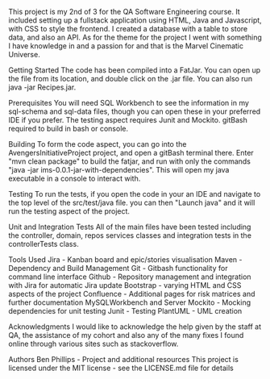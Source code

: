 This project is my 2nd of 3 for the QA Software Engineering course. It included setting up a fullstack application using HTML, Java and Javascript, with CSS to style the frontend. I created a database with a table to store data, and also an API. As for the theme for the project I went with something I have knowledge in and a passion for and that is the Marvel Cinematic Universe.

Getting Started
The code has been compiled into a FatJar. You can open up the file from its location, and double click on the .jar file. You can also run java -jar Recipes.jar.

Prerequisites
You will need SQL Workbench to see the information in my sql-schema and sql-data files, though you can open these in your preferred IDE if you prefer. The testing aspect requires Junit and Mockito. gitBash required to build in bash or console.

Building
To form the code aspect, you can go into the AvengersInitiativeProject project, and open a gitBash terminal there. Enter "mvn clean package" to build the fatjar, and run with only the commands "java -jar ims-0.0.1-jar-with-dependencies". This will open my java executable in a console to interact with.

Testing
To run the tests, if you open the code in your an IDE and navigate to the top level of the src/test/java file. you can then "Launch java" and it will run the testing aspect of the project.

Unit and Integration Tests
All of the main files have been tested including the controller, domain, repos services classes and integration tests in the controllerTests class.

Tools Used
Jira - Kanban board and epic/stories visualisation
Maven - Dependency and Build Management
Git - Gitbash functionality for command line interface
Github - Repository management and integration with Jira for automatic Jira update
Bootstrap - varying HTML and CSS aspects of the project
Confluence - Additional pages for risk matrices and further documentation
MySQLWorkbench and Server
Mockito - Mocking dependencies for unit testing
Junit - Testing
PlantUML - UML creation

Acknowledgments
I would like to acknowledge the help given by the staff at QA, the assistance of my cohort and also any of the many fixes I found online through various sites such as stackoverflow.

Authors
Ben Phillips - Project and additional resources
This project is licensed under the MIT license - see the LICENSE.md file for details